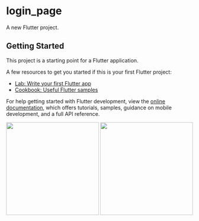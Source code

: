 # login_page

A new Flutter project.

## Getting Started

This project is a starting point for a Flutter application.

A few resources to get you started if this is your first Flutter project:

- [Lab: Write your first Flutter app](https://docs.flutter.dev/get-started/codelab)
- [Cookbook: Useful Flutter samples](https://docs.flutter.dev/cookbook)

For help getting started with Flutter development, view the
[online documentation](https://docs.flutter.dev/), which offers tutorials,
samples, guidance on mobile development, and a full API reference.

<img src = "https://github.com/parth7192/login_page_exam/assets/142138451/abcea09a-c3b8-431e-99e8-13143bac9576" width = "250">

<img src = "https://github.com/parth7192/login_page_exam/assets/142138451/72ff0e82-fb0c-4812-896a-486536c167f8" width = "250">
